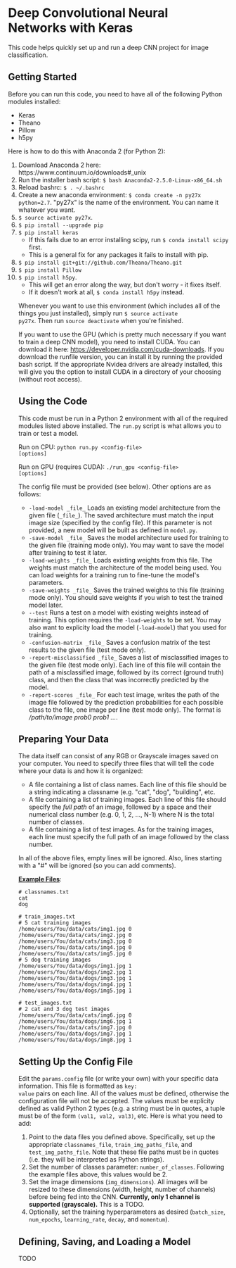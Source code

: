 # Deep Convolutional Neural Networks with Keras

This code helps quickly set up and run a deep CNN project for image classification.

Getting Started
-----

Before you can run this code, you need to have all of the following Python modules installed:

<ul>
  <li> Keras </li>
  <li> Theano </li>
  <li> Pillow </li>
  <li> h5py </li>
</ul>

Here is how to do this with Anaconda 2 (for Python 2):

<ol>
  <li> Download Anaconda 2 here: https://www.continuum.io/downloads#_unix </li>
  <li> Run the installer bash script: <code>$ bash Anaconda2-2.5.0-Linux-x86_64.sh</code> </li>
  <li> Reload bashrc: <code>$ . ~/.bashrc</code> </li>
  <li> Create a new anaconda environment: <code>$ conda create -n py27x python=2.7</code>. "py27x" is the name of the environment. You can name it whatever you want. </li>
  <li> <code>$ source activate py27x</code>. </li>
  <li> <code>$ pip install --upgrade pip</code> </li>
  <li> <code>$ pip install keras</code>
    <ul>
      <li> If this fails due to an error installing scipy, run <code>$ conda install scipy</code> first. </li>
      <li> This is a general fix for any packages it fails to install with pip. </li>
    </ul>
  </li>
  <li> <code>$ pip install git+git://github.com/Theano/Theano.git</code> </li>
  <li> <code>$ pip install Pillow</code> </li>
  <li> <code>$ pip install h5py</code>.
    <ul>
      <li> This will get an error along the way, but don't worry - it fixes itself. </li>
      <li> If it doesn't work at all, <code>$ conda install h5py</code> instead. </li>
    </ul>
  </li?
</ol>

Whenever you want to use this environment (which includes all of the things you just installed), simply run <code>$ source activate py27x</code>. Then run <code>source deactivate</code> when you're finished.

If you want to use the GPU (which is pretty much necessary if you want to train a deep CNN model), you need to install CUDA. You can download it here: https://developer.nvidia.com/cuda-downloads. If you download the runfile version, you can install it by running the provided bash script. If the appropriate Nvidea drivers are already installed, this will give you the option to install CUDA in a directory of your choosing (without root access).


Using the Code
-----

This code must be run in a Python 2 environment with all of the required modules listed above installed. The <code>run.py</code> script is what allows you to train or test a model.

Run on CPU: <code>python run.py \<config-file\> [options]</code>

Run on GPU (requires CUDA): <code>./run_gpu \<config-file\> [options]</code>

The config file must be provided (see below). Other options are as follows:

<ul>
  <li> <code>-load-model _file_</code> Loads an existing model architecture from the given file (<code>_file_</code>). The saved architecture must match the input image size (specified by the config file). If this parameter is not provided, a new model will be built as defined in <code>model.py</code>. </li>
  <li> <code>-save-model _file_</code> Saves the model architecture used for training to the given file (training mode only). You may want to save the model after training to test it later. </li>
  <li> <code>-load-weights _file_</code> Loads existing weights from this file. The weights must match the architecture of the model being used. You can load weights for a training run to fine-tune the model's parameters. </li>
  <li> <code>-save-weights _file_</code> Saves the trained weights to this file (training mode only). You should save weights if you wish to test the trained model later. </li>
  <li> <code>--test</code> Runs a test on a model with existing weights instead of training. This option requires the <code>-load-weights</code> to be set. You may also want to explicity load the model (<code>-load-model</code>) that you used for training. </li>
  <li> <code>-confusion-matrix _file_</code> Saves a confusion matrix of the test results to the given file (test mode only). </li>
  <li> <code>-report-misclassified _file_</code> Saves a list of misclassified images to the given file (test mode only). Each line of this file will contain the path of a misclassified image, followed by its correct (ground truth) class, and then the class that was incorrectly predicted by the model. </li>
  <li> <code>-report-scores _file_</code> For each test image, writes the path of the image file followed by the prediction probabilities for each possible class to the file, one image per line (test mode only). The format is <i>/path/to/image prob0 prob1 ...</i>. </li>
</ul>


Preparing Your Data
-----

The data itself can consist of any RGB or Grayscale images saved on your computer. You need to specify three files that will tell the code where your data is and how it is organized:

<ul>
  <li> A file containing a list of class names. Each line of this file should be a string indicating a classname (e.g. "cat", "dog", "building", etc. </li>
  <li> A file containing a list of training images. Each line of this file should specify the <i>full path</i> of an image, followed by a space and their numerical class number (e.g. 0, 1, 2, ..., N-1) where N is the total number of classes.
  <li> A file containing a list of test images. As for the training images, each line must specify the full path of an image followed by the class number. </li>
</ul>

In all of the above files, empty lines will be ignored. Also, lines starting with a "#" will be ignored (so you can add comments).

<b><u>Example Files</u></b>:

~~~~~
# classnames.txt
cat
dog
~~~~~

~~~~~
# train_images.txt
# 5 cat training images
/home/users/You/data/cats/img1.jpg 0
/home/users/You/data/cats/img2.jpg 0
/home/users/You/data/cats/img3.jpg 0
/home/users/You/data/cats/img4.jpg 0
/home/users/You/data/cats/img5.jpg 0
# 5 dog training images
/home/users/You/data/dogs/img1.jpg 1
/home/users/You/data/dogs/img2.jpg 1
/home/users/You/data/dogs/img3.jpg 1
/home/users/You/data/dogs/img4.jpg 1
/home/users/You/data/dogs/img5.jpg 1
~~~~~

~~~~~
# test_images.txt
# 2 cat and 3 dog test images
/home/users/You/data/cats/img6.jpg 0
/home/users/You/data/dogs/img6.jpg 1
/home/users/You/data/cats/img7.jpg 0
/home/users/You/data/dogs/img7.jpg 1
/home/users/You/data/dogs/img8.jpg 1
~~~~~


Setting Up the Config File
-----

Edit the <code>params.config</code> file (or write your own) with your specific data information. This file is formatted as <code>key: value</code> pairs on each line. All of the values must be defined, otherwise the configuration file will not be accepted. The values must be explicity defined as valid Python 2 types (e.g. a string must be in quotes, a tuple must be of the form <code>(val1, val2, val3)</code>, etc. Here is what you need to add:

<ol>
  <li> Point to the data files you defined above. Specifically, set up the appropriate <code>classnames_file</code>, <code>train_img_paths_file</code>, and <code>test_img_paths_file</code>. Note that these file paths must be in quotes (i.e. they will be interpreted as Python strings). </li>
  <li> Set the number of classes parameter: <code>number_of_classes</code>. Following the example files above, this values would be 2. </li>
  <li> Set the image dimensions (<code>img_dimensions</code>). All images will be resized to these dimensions (width, height, number of channels) before being fed into the CNN. <b>Currently, only 1 channel is supported (grayscale).</b> This is a TODO. </li>
  <li> Optionally, set the training hyperparameters as desired (<code>batch_size</code>, <code>num_epochs</code>, <code>learning_rate</code>, <code>decay</code>, and <code>momentum</code>). </li>
</ol>


Defining, Saving, and Loading a Model
-----

TODO
